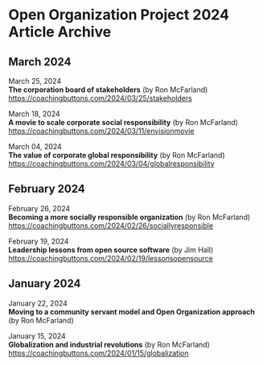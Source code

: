 # Open Organization Project 2024 Article Archive

## March 2024

March 25, 2024  
**The corporation board of stakeholders** (by Ron McFarland)  
https://coachingbuttons.com/2024/03/25/stakeholders

March 18, 2024  
**A movie to scale corporate social responsibility** (by Ron McFarland)  
https://coachingbuttons.com/2024/03/11/envisionmovie

March 04, 2024  
**The value of corporate global responsibility** (by Ron McFarland)  
https://coachingbuttons.com/2024/03/04/globalresponsibility

## February 2024

February 26, 2024  
**Becoming a more socially responsible organization** (by Ron McFarland)  
https://coachingbuttons.com/2024/02/26/sociallyresponsible

February 19, 2024  
**Leadership lessons from open source software** (by Jim Hall)  
https://coachingbuttons.com/2024/02/19/lessonsopensource

## January 2024

January 22, 2024  
**Moving to a community servant model and Open Organization approach** (by Ron McFarland)  

January 15, 2024  
**Globalization and industrial revolutions** (by Ron McFarland)  
https://coachingbuttons.com/2024/01/15/globalization
